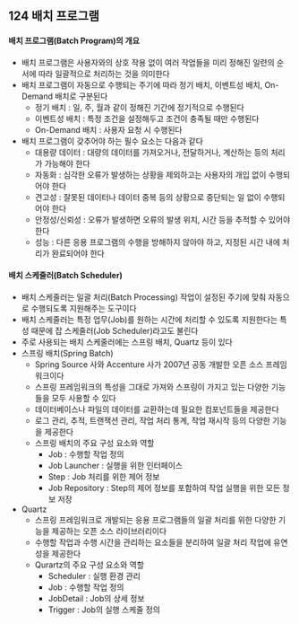 ## 124 배치 프로그램

#### 배치 프로그램(Batch Program)의 개요

- 배치 프로그램은 사용자와의 상호 작용 없이 여러 작업들을 미리 정해진 일련의 순서에 따라 일괄적으로 처리하는 것을 의미한다
- 배치 프로그램이 자동으로 수행되는 주기에 따라 정기 배치, 이벤트성 배치, On-Demand 배치로 구분된다
  - 정기 배치 : 일, 주, 월과 같이 정해진 기간에 정기적으로 수행된다
  - 이벤트성 배치 : 특정 조건을 설정해두고 조건이 충족될 때만 수행된다
  - On-Demand 배치 : 사용자 요청 시 수행된다
- 배치 프로그램이 갖추어야 하는 필수 요소는 다음과 같다
  - 대용량 데이터 : 대량의 데이터를 가져오거나, 전달하거나, 계산하는 등의 처리가 가능해야 한다
  - 자동화 : 심각한 오류가 발생하는 상황을 제외하고는 사용자의 개입 없이 수행되어야 한다
  - 견고성 : 잘못된 데이터나 데이터 중복 등의 상황으로 중단되는 일 없이 수행되어야 한다
  - 안정성/신뢰성 : 오류가 발생하면 오류의 발생 위치, 시간 등을 추적할 수 있어야 한다
  - 성능 : 다른 응용 프로그램의 수행을 방해하지 않아야 하고, 지정된 시간 내에 처리가 완료되어야 한다



#### 배치 스케줄러(Batch Scheduler)

- 배치 스케줄러는 일괄 처리(Batch Processing) 작업이 설정된 주기에 맞춰 자동으로 수행되도록 지원해주는 도구이다
- 배치 스케줄러는 특정 업무(Job)를 원하는 시간에 처리할 수 있도록 지원한다는 특성 때문에 잡 스케줄러(Job Scheduler)라고도 불린다
- 주로 사용되는 배치 스케줄러에는 스프링 배치, Quartz 등이 있다
- 스프링 배치(Spring Batch)
  - Spring Source 사와 Accenture 사가 2007년 공동 개발한 오픈 소스 프레임워크이다
  - 스프링 프레임워크의 특성을 그대로 가져와 스프링이 가지고 있는 다양한 기능들을 모두 사용할 수 있다
  - 데이터베이스나 파일의 데이터를 교환하는데 필요한 컴포넌트들을 제공한다
  - 로그 관리, 추적, 트랜잭션 관리, 작업 처리 통계, 작업 재시작 등의 다양한 기능을 제공한다
  - 스프링 배치의 주요 구성 요소와 역할
    - Job : 수행할 작업 정의
    - Job Launcher : 실행을 위한 인터페이스
    - Step : Job 처리를 위한 제어 정보
    - Job Repository : Step의 제어 정보를 포함하여 작업 실행을 위한 모든 정보 저장
- Quartz
  - 스프링 프레임워크로 개발되는 응용 프로그램들의 일괄 처리를 위한 다양한 기능을 제공하는 오픈 소스 라이브러리이다
  - 수행할 작업과 수행 시간을 관리하는 요소들을 분리하여 일괄 처리 작업에 유연성을 제공한다
  - Qurartz의 주요 구성 요소와 역할
    - Scheduler : 실행 환경 관리
    - Job : 수행할 작업 정의
    - JobDetail : Job의 상세 정보
    - Trigger : Job의 실행 스케줄 정의